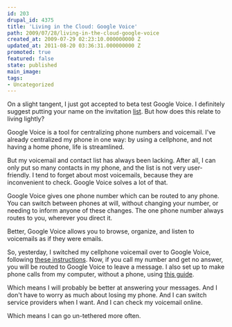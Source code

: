 ```yaml
---
id: 203
drupal_id: 4375
title: 'Living in the Cloud: Google Voice'
path: 2009/07/28/living-in-the-cloud-google-voice
created_at: 2009-07-29 02:23:10.000000000 Z
updated_at: 2011-08-20 03:36:31.000000000 Z
promoted: true
featured: false
state: published
main_image: 
tags:
- Uncategorized
---
```

On a slight tangent, I just got accepted to beta test Google Voice. I definitely suggest putting your name on the invitation <a href="http://voice.google.com/">list</a>. But how does this relate to living lightly?

Google Voice is a tool for centralizing phone numbers and voicemail. I've already centralized my phone in one way: by using a cellphone, and not having a home phone, life is streamlined.

But my voicemail and contact list has always been lacking. After all, I can only put so many contacts in my phone, and the list is not very user-friendly. I tend to forget about most voicemails, because they are inconvenient to check. Google Voice solves a lot of that.

Google Voice gives one phone number which can be routed to any phone. You can switch between phones at will, without changing your number, or needing to inform anyone of these changes. The one phone number always routes to you, wherever you direct it.

Better, Google Voice allows you to browse, organize, and listen to voicemails as if they were emails.

So, yesterday, I switched my cellphone voicemail over to Google Voice, following <a href="http://www.marketing.fm/2009/05/14/use-google-voice-without-changing-your-number/">these instructions</a>. Now, if you call my number and get no answer, you will be routed to Google Voice to leave a message. I also set up to make phone calls from my computer, without a phone, using <a href="http://www.jrin.net/2009_07_26/use-gizmo5-for-free-calls-with-google-voice">this guide</a>.

Which means I will probably be better at answering your messages. And I don't have to worry as much about losing my phone. And I can switch service providers when I want. And I can check my voicemail online.

Which means I can go un-tethered more often.
